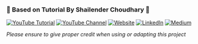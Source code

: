   ### 🌟 Based on Tutorial By Shailender Choudhary 🌟
  
  [![YouTube Tutorial](https://img.shields.io/badge/YouTube-Tutorial-red)](https://www.youtube.com/watch?v=_lBgv96AhVg&t=5s)
  [![YouTube Channel](https://img.shields.io/badge/YouTube-MadeForCloud-red)](https://www.youtube.com/@madeforcloud)
  [![Website](https://img.shields.io/badge/Website-LinkTree-green)](https://linktr.ee/madeforcloud1)
  [![LinkedIn](https://img.shields.io/badge/LinkedIn-Shailender-blue)](https://linkedin.com/in/shailender-choudhary)
  [![Medium](https://img.shields.io/badge/Medium-Blog-black)](https://shailender-choudhary.medium.com)

  *Please ensure to give proper credit when using or adapting this project*
